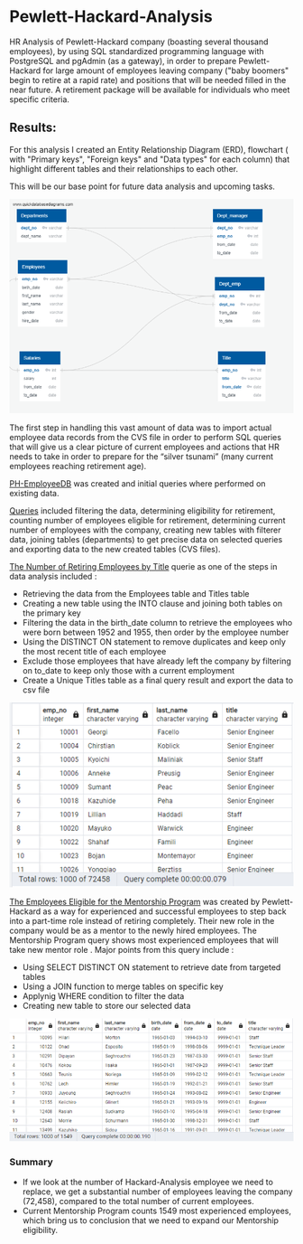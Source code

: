 # Pewlett-Hackard-Analysis
HR Analysis of Pewlett-Hackard company (boasting several thousand employees), by using SQL standardized programming language with PostgreSQL and pgAdmin (as a gateway), in order to prepare Pewlett-Hackard  for large amount of employees leaving company ("baby boomers" begin to retire at a rapid rate) and positions that will be  needed  filled in the near future. A retirement package will be available for individuals who meet specific criteria.

## Results:
For this analysis I created an Entity Relationship Diagram (ERD), flowchart ( with "Primary keys", "Foreign keys" and "Data types" for each column) that highlight different tables and their relationships to each other.

This will be our base point for future data analysis and upcoming tasks.


![This is an image](https://github.com/MilosPopov007/Pewlett-Hackard-Analysis/blob/main/EmployeeDB.png)

The first step in handling this vast amount of data was to import actual employee data records from the CVS file  in order to perform SQL queries that will give us a clear picture of current employees and actions that HR needs to take in order to prepare  for the “silver tsunami” (many current employees reaching retirement age).

[PH-EmployeeDB](https://github.com/MilosPopov007/Pewlett-Hackard-Analysis/blob/main/schema.sql) was created and initial queries where performed on existing data.

[Queries](https://github.com/MilosPopov007/Pewlett-Hackard-Analysis/blob/main/queries.sql) included filtering the data, determining eligibility for retirement, counting number of employees eligible for retirement, determining current number of employees with the company, creating new tables with filterer data, joining tables (departments) to get precise data on selected queries and exporting data to the new created tables (CVS files).

[The Number of Retiring Employees by Title](https://github.com/MilosPopov007/Pewlett-Hackard-Analysis/blob/main/Employee_Database_challenge.sql) querie as one of the steps in data analysis included :
* Retrieving  the data from  the Employees table and  Titles table
* Creating  a new table using the INTO clause and  joining both tables on the primary key
* Filtering  the data in the birth_date column to retrieve the employees who were born between 1952 and 1955, then order by the employee number
* Using the DISTINCT ON statement to remove  duplicates and keep only the most recent title of each employee
* Exclude those employees that have already left the company by filtering on to_date to keep only those with a current employment 
* Create a Unique Titles table as a final query result and export the data to csv file

![This is an image](https://github.com/MilosPopov007/Pewlett-Hackard-Analysis/blob/main/The_Number_Retiring_%20Employees_by_Title.png)

[The Employees Eligible for the Mentorship Program](https://github.com/MilosPopov007/Pewlett-Hackard-Analysis/blob/main/Employee_Database_challenge.sql) was created by Pewlett-Hackard as a way for experienced and successful employees to step back into a part-time role instead of retiring completely. Their new role in the company would be as a mentor to the newly hired employees. The Mentorship Program query shows most experienced employees that will take new mentor role . Major points from this query include :
* Using  SELECT DISTINCT ON statement to retrieve date from targeted tables
* Using a JOIN function to merge tables on specific key
* Applynig  WHERE condition to filter the data
* Creating new table to store our selected data


![This is an image](https://github.com/MilosPopov007/Pewlett-Hackard-Analysis/blob/main/Mentorship_Eligibility.png)

### Summary
* If we look at the number of Hackard-Analysis employee we need to replace, we get a substantial number of employees leaving the company (72,458), compared to the total number of current employees.
* Current  Mentorship Program counts 1549 most experienced employees, which  bring us to conclusion that we need to expand our Mentorship eligibility.
